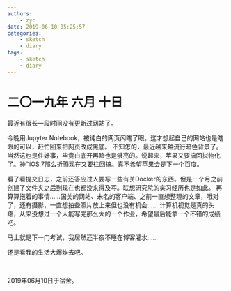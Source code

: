 ```yaml
---
authors:
    - zyc
date: 2019-06-10 05:25:57
categories:
    - sketch
    - diary
tags:
    - sketch
    - diary
---
```


# 二〇一九年 六月 十日

最近有很长一段时间没有更新过网站了。

今晚用Jupyter Notebook，被纯白的网页闪瞎了眼。这才想起自己的网站也是瞎眼的可以，赶忙回来把网页改成黑底。
不知怎的，最近越来越流行暗色背景了。当然这也是件好事，毕竟白底开再暗也是够亮的。说起来，苹果又要搞回拟物化了。神™iOS 7那么折腾现在又要往回搞。真不希望苹果会是下一个百度。

看了看提交日志，之前还答应过人要写一些有关Docker的东西。但是一个月之前创建了文件夹之后到现在也都没来得及写。联想研究院的实习经历也是如此。
再算算拖着的事情……国关的网站、未名的客户端、之前一直想整理的文章，哦对了，还有摄影，一直想拍些照片放上来但也没有机会……
计算机视觉是真的头疼，从来没想过一个人能写完那么大的一个作业，希望最后能拿一个不错的成绩吧。

马上就是下一门考试，我居然还半夜不睡在博客灌水……

还是看我的生活大爆炸去吧。

</br>

2019年06月10日于宿舍。
